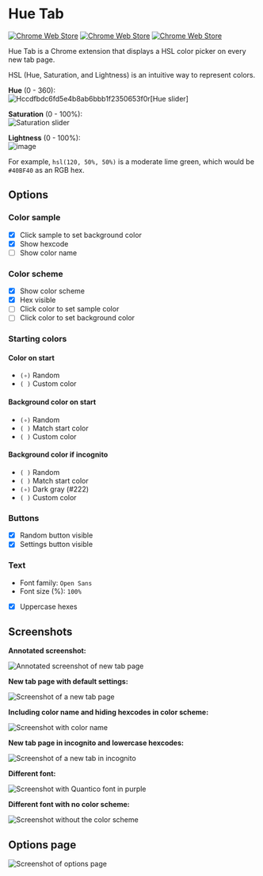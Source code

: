 # Hue Tab
[![Chrome Web Store](https://img.shields.io/chrome-web-store/v/mhpnoeopnoemnkkklmmmpjecilooeaoe.svg?style=flat-square)](https://chrome.google.com/webstore/detail/hue-tab/mhpnoeopnoemnkkklmmmpjecilooeaoe) [![Chrome Web Store](https://img.shields.io/chrome-web-store/users/mhpnoeopnoemnkkklmmmpjecilooeaoe.svg?style=flat-square)](https://chrome.google.com/webstore/detail/hue-tab/mhpnoeopnoemnkkklmmmpjecilooeaoe)
[![Chrome Web Store](https://img.shields.io/chrome-web-store/rating/mhpnoeopnoemnkkklmmmpjecilooeaoe.svg?style=flat-square)](https://chrome.google.com/webstore/detail/hue-tab/mhpnoeopnoemnkkklmmmpjecilooeaoe)

Hue Tab is a Chrome extension that displays a HSL color picker on every new tab page.

HSL (Hue, Saturation, and Lightness) is an intuitive way to represent colors.

**Hue** (0 - 360):
<br>
![Hccdfbdc6fd5e4b8ab6bbb1f2350653f0r](https://user-images.githubusercontent.com/43321080/206842366-6594445e-28e6-4311-89f9-6b2314803f37.jpg)[Hue slider]

**Saturation** (0 - 100%):
<br>
![Saturation slider](https://user-images.githubusercontent.com/14433542/35491808-c0d8d784-045d-11e8-94c4-772b562ec213.png)

**Lightness** (0 - 100%):
<br>
![image](https://user-images.githubusercontent.com/14433542/35491851-068be514-045e-11e8-8c69-ab918bd01cb6.png)

For example, `hsl(120, 50%, 50%)` is a moderate lime green, which would be `#40BF40` as an RGB hex.

## Options

### Color sample
- [x] Click sample to set background color
- [x] Show hexcode
- [ ] Show color name

### Color scheme
- [x] Show color scheme
- [x] Hex visible
- [ ] Click color to set sample color
- [ ] Click color to set background color

### Starting colors
#### Color on start
- `(∘)` Random
- `( )` Custom color

#### Background color on start
- `(∘)` Random
- `( )` Match start color
- `( )` Custom color

#### Background color if incognito
- `( )` Random
- `( )` Match start color
- `(∘)` Dark gray (#222)
- `( )` Custom color

### Buttons
- [x] Random button visible
- [x] Settings button visible

### Text
- Font family: `Open Sans`
- Font size (%): `100%`
- [x] Uppercase hexes

## Screenshots

**Annotated screenshot:**

![Annotated screenshot of new tab page](https://user-images.githubusercontent.com/14433542/35710806-55e95728-076e-11e8-9439-1e8d9e7093c4.png)

**New tab page with default settings:**

![Screenshot of a new tab page](https://user-images.githubusercontent.com/14433542/35486077-89a468cc-041d-11e8-9d17-b33da302c2fb.png)

**Including color name and hiding hexcodes in color scheme:**

![Screenshot with color name](https://user-images.githubusercontent.com/14433542/35486104-e4ce0a00-041d-11e8-85e1-54f4d9289f0e.png)

**New tab page in incognito and lowercase hexcodes:**

![Screenshot of a new tab in incognito](https://user-images.githubusercontent.com/14433542/35486119-4bbf21b8-041e-11e8-80aa-fce67079e004.png)

**Different font:**

![Screenshot with Quantico font in purple](https://user-images.githubusercontent.com/14433542/35486247-02f1ab3e-0420-11e8-8d95-5f22c6544cd5.png)

**Different font with no color scheme:**

![Screenshot without the color scheme](https://user-images.githubusercontent.com/14433542/35486261-3f46d8fc-0420-11e8-934a-4a9b3953caa5.png)

## Options page

![Screenshot of options page](https://user-images.githubusercontent.com/14433542/35491263-382eea02-045a-11e8-8a4d-4c9dc2499ee1.png)
